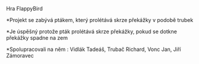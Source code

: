 Hra FlappyBird

*Projekt se zabývá ptákem, který prolétává skrze překážky v podobě trubek

*Je úspěšný protože pták prolétává skrze překážky, pokud se dotkne překážky spadne na zem

*Spolupracovali na něm : Vidlák Tadeáš, Trubač Richard, Vonc Jan, Jiří Zámoravec

